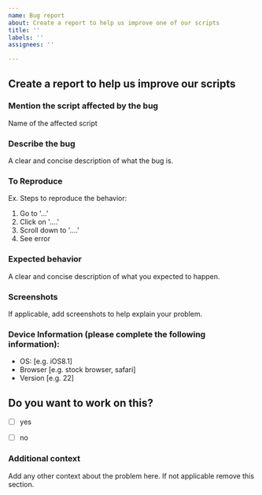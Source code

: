 ```yaml
---
name: Bug report
about: Create a report to help us improve one of our scripts
title: ''
labels: ''
assignees: ''

---
```



## Create a report to help us improve our scripts


### Mention the script affected by the bug
Name of the affected script


### Describe the bug
A clear and concise description of what the bug is.


### To Reproduce
Ex. Steps to reproduce the behavior:
1. Go to '...'
2. Click on '....'
3. Scroll down to '....'
4. See error


### Expected behavior
A clear and concise description of what you expected to happen.


### Screenshots
If applicable, add screenshots to help explain your problem.


### Device Information (please complete the following information):
 - OS: [e.g. iOS8.1]
 - Browser [e.g. stock browser, safari]
 - Version [e.g. 22]


## Do you want to work on this?
- [ ] yes
- [ ] no


### Additional context
Add any other context about the problem here. If not applicable remove this section.
